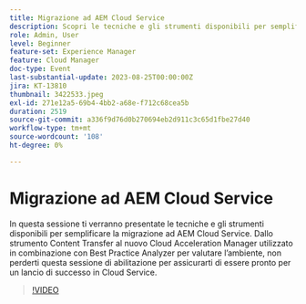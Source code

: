 ```yaml
---
title: Migrazione ad AEM Cloud Service
description: Scopri le tecniche e gli strumenti disponibili per semplificare la migrazione ad AEM Cloud Service. Dallo strumento Content Transfer (Trasferimento contenuti) al nuovo Cloud Acceleration Manager, utilizzato in combinazione con Best Practice Analyzer per valutare l’ambiente.
role: Admin, User
level: Beginner
feature-set: Experience Manager
feature: Cloud Manager
doc-type: Event
last-substantial-update: 2023-08-25T00:00:00Z
jira: KT-13810
thumbnail: 3422533.jpeg
exl-id: 271e12a5-69b4-4bb2-a68e-f712c68cea5b
duration: 2519
source-git-commit: a336f9d76d0b270694eb2d911c3c65d1fbe27d40
workflow-type: tm+mt
source-wordcount: '108'
ht-degree: 0%

---
```


# Migrazione ad AEM Cloud Service

In questa sessione ti verranno presentate le tecniche e gli strumenti disponibili per semplificare la migrazione ad AEM Cloud Service. Dallo strumento Content Transfer al nuovo Cloud Acceleration Manager utilizzato in combinazione con Best Practice Analyzer per valutare l’ambiente, non perderti questa sessione di abilitazione per assicurarti di essere pronto per un lancio di successo in Cloud Service.

>[!VIDEO](https://video.tv.adobe.com/v/3422533/?learn=on)
